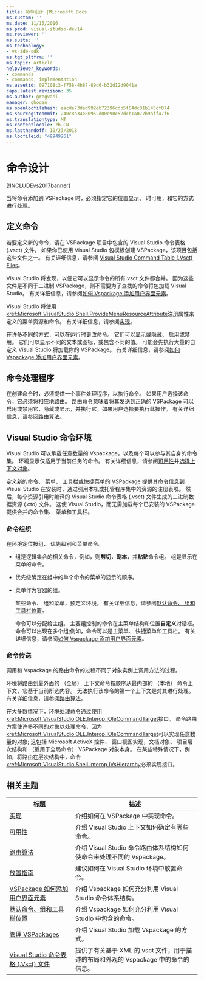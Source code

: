 ```yaml
---
title: 命令设计 |Microsoft Docs
ms.custom: ''
ms.date: 11/15/2016
ms.prod: visual-studio-dev14
ms.reviewer: ''
ms.suite: ''
ms.technology:
- vs-ide-sdk
ms.tgt_pltfrm: ''
ms.topic: article
helpviewer_keywords:
- commands
- commands, implementation
ms.assetid: 097108c3-f758-4b87-89d6-b32d12d9041a
caps.latest.revision: 35
ms.author: gregvanl
manager: ghogen
ms.openlocfilehash: eacde73ded992eb72396cdb5f84dc01b145cf874
ms.sourcegitcommit: 240c8b34e80952d00e90c52dcb1a077b9aff47f6
ms.translationtype: MT
ms.contentlocale: zh-CN
ms.lasthandoff: 10/23/2018
ms.locfileid: "49949261"
---
```

# <a name="command-design"></a>命令设计
[!INCLUDE[vs2017banner](../../includes/vs2017banner.md)]

当将命令添加到 VSPackage 时，必须指定它的位置显示、 时可用，和它的方式进行处理。  
  
## <a name="defining-commands"></a>定义命令  
 若要定义新的命令，请在 VSPackage 项目中包含的 Visual Studio 命令表格 (.vsct) 文件。 如果你已使用 Visual Studio 包模板创建 VSPackage，该项目包括这些文件之一。 有关详细信息，请参阅 [Visual Studio Command Table (.Vsct) Files](../../extensibility/internals/visual-studio-command-table-dot-vsct-files.md)。  
  
 Visual Studio 将发现，以便它可以显示命令的所有.vsct 文件都合并。 因为这些文件是不同于二进制 VSPackage，则不需要为了查找的命令将包加载 Visual Studio。 有关详细信息，请参阅[如何 Vspackage 添加用户界面元素](../../extensibility/internals/how-vspackages-add-user-interface-elements.md)。  
  
 Visual Studio 将使用<xref:Microsoft.VisualStudio.Shell.ProvideMenuResourceAttribute>注册属性来定义的菜单资源和命令。 有关详细信息，请参阅[实现](../../extensibility/internals/command-implementation.md)。  
  
 在许多不同的方式，可以在运行时更改命令。 它们可以显示或隐藏、 启用或禁用。 它们可以显示不同的文本或图标，或包含不同的值。 可能会先执行大量的自定义 Visual Studio 将加载你的 VSPackage。 有关详细信息，请参阅[如何 Vspackage 添加用户界面元素](../../extensibility/internals/how-vspackages-add-user-interface-elements.md)。  
  
## <a name="command-handlers"></a>命令处理程序  
 在创建命令时，必须提供一个事件处理程序，以执行命令。 如果用户选择该命令，它必须将相应地路由。 路由命令意味着将其发送到正确的 VSPackage 可以启用或禁用它，隐藏或显示，并执行它，如果用户选择要执行此操作。 有关详细信息，请参阅[路由算法](../../extensibility/internals/command-routing-algorithm.md)。  
  
## <a name="the-visual-studio-command-environment"></a>Visual Studio 命令环境  
 Visual Studio 可以承载任意数量的 Vspackage，以及每个可以参与其自身的命令集。 环境显示仅适用于当前任务的命令。 有关详细信息，请参阅[可用性](../../extensibility/internals/command-availability.md)并[选择上下文对象](../../extensibility/internals/selection-context-objects.md)。  
  
 定义新的命令、 菜单、 工具栏或快捷菜单的 VSPackage 提供其命令信息到 Visual Studio 在安装时，通过引用本机或托管程序集中的资源的注册表项。 然后，每个资源引用时编译的 Visual Studio 命令表格 (.vsct) 文件生成的二进制数据资源 (.cto) 文件。 这使 Visual Studio，而无需加载每个已安装的 VSPackage 提供合并的命令集、 菜单和工具栏。  
  
### <a name="command-organization"></a>命令组织  
 在环境定位按组、 优先级别和菜单命令。  
  
- 组是逻辑集合的相关命令，例如，则**剪切**，**副本**，并**粘贴**命令组。 组是显示在菜单的命令。  
  
- 优先级确定在组中的单个命令的菜单的显示的顺序。  
  
- 菜单作为容器的组。  
  
  某些命令、 组和菜单，预定义环境。 有关详细信息，请参阅[默认命令、 组和工具栏位置](../../extensibility/internals/default-command-group-and-toolbar-placement.md)。  
  
  命令可以分配给主组。 主要组控制的命令在主菜单结构和位置**自定义**对话框。 命令可以出现在多个组;例如，命令可以是主菜单、 快捷菜单和工具栏。 有关详细信息，请参阅[如何 Vspackage 添加用户界面元素](../../extensibility/internals/how-vspackages-add-user-interface-elements.md)。  
  
### <a name="command-routing"></a>命令传送  
 调用和 Vspackage 的路由命令的过程不同于对象实例上调用方法的过程。  
  
 环境将路由到最外面的 （全局） 上下文命令按顺序从最内部的 （本地） 命令上下文，它基于当前所选内容。 无法执行该命令的第一个上下文是对其进行处理。 有关详细信息，请参阅[路由算法](../../extensibility/internals/command-routing-algorithm.md)。  
  
 在大多数情况下，环境处理命令通过使用<xref:Microsoft.VisualStudio.OLE.Interop.IOleCommandTarget>接口。 命令路由方案使许多不同的对象以处理命令，因为<xref:Microsoft.VisualStudio.OLE.Interop.IOleCommandTarget>可以实现任意数量的对象; 这包括 Microsoft ActiveX 控件、 窗口视图实现，文档对象、 项目层次结构和 （适用于全局命令） VSPackage 对象本身。 在某些特殊情况下，例如，将路由在层次结构中，命令<xref:Microsoft.VisualStudio.Shell.Interop.IVsHierarchy>必须实现接口。  
  
## <a name="related-topics"></a>相关主题  
  
|标题|描述|  
|-----------|-----------------|  
|[实现](../../extensibility/internals/command-implementation.md)|介绍如何在 VSPackage 中实现命令。|  
|[可用性](../../extensibility/internals/command-availability.md)|介绍 Visual Studio 上下文如何确定有哪些命令。|  
|[路由算法](../../extensibility/internals/command-routing-algorithm.md)|介绍 Visual Studio 命令路由体系结构如何使命令来处理不同的 Vspackage。|  
|[放置指南](../../extensibility/internals/command-placement-guidelines.md)|建议如何在 Visual Studio 环境中放置命令。|  
|[VSPackage 如何添加用户界面元素](../../extensibility/internals/how-vspackages-add-user-interface-elements.md)|介绍 Vspackage 如何充分利用 Visual Studio 命令体系结构。|  
|[默认命令、组和工具栏位置](../../extensibility/internals/default-command-group-and-toolbar-placement.md)|介绍 Vspackage 如何充分利用 Visual Studio 中包含的命令。|  
|[管理 VSPackages](../../extensibility/managing-vspackages.md)|介绍 Visual Studio 加载 Vspackage 的方式。|  
|[Visual Studio 命令表格 (.Vsct) 文件](../../extensibility/internals/visual-studio-command-table-dot-vsct-files.md)|提供了有关基于 XML 的.vsct 文件，用于描述的布局和外观的 Vspackage 中的命令的信息。|

